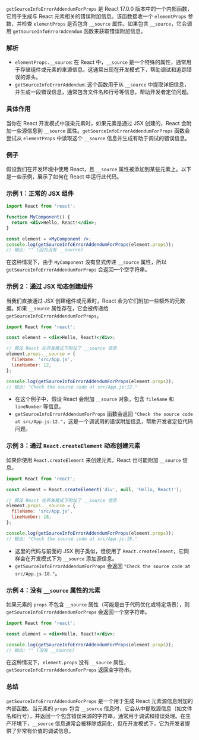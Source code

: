 `getSourceInfoErrorAddendumForProps` 是 React 17.0.0 版本中的一个内部函数，它用于生成与 React 元素相关的错误附加信息。该函数接收一个 `elementProps` 参数，并检查 `elementProps` 是否包含 `__source` 属性。如果包含 `__source`，它会调用 `getSourceInfoErrorAddendum` 函数来获取错误附加信息。

### 解析

- `elementProps.__source`: 在 React 中，`__source` 是一个特殊的属性，通常用于存储组件或元素的来源信息。这通常出现在开发模式下，帮助调试和追踪错误的源头。
- `getSourceInfoErrorAddendum`: 这个函数用于从 `__source` 中提取详细信息，并生成一段错误信息，通常包含文件名和行号等信息，帮助开发者定位问题。

### 具体作用

当你在 React 开发模式中渲染元素时，如果元素是通过 JSX 创建的，React 会附加一些源信息到 `__source` 属性。`getSourceInfoErrorAddendumForProps` 函数会尝试从 `elementProps` 中读取这个 `__source` 信息并生成有助于调试的错误信息。

### 例子

假设我们在开发环境中使用 React，且 `__source` 属性被添加到某些元素上。以下是一些示例，展示了如何在 React 中运行此代码。

### 示例 1：正常的 JSX 组件

```jsx
import React from 'react';

function MyComponent() {
  return <div>Hello, React!</div>;
}

const element = <MyComponent />;
console.log(getSourceInfoErrorAddendumForProps(element.props)); 
// 输出: "" (因为没有 __source)
```

在这种情况下，由于 `MyComponent` 没有显式传递 `__source` 属性，所以 `getSourceInfoErrorAddendumForProps` 会返回一个空字符串。

### 示例 2：通过 JSX 动态创建组件

当我们直接通过 JSX 创建组件或元素时，React 会为它们附加一些额外的元数据。如果 `__source` 属性存在，它会被传递给 `getSourceInfoErrorAddendumForProps`。

```jsx
import React from 'react';

const element = <div>Hello, React!</div>;

// 假设 React 在开发模式下附加了 __source 信息
element.props.__source = {
  fileName: 'src/App.js',
  lineNumber: 12,
};

console.log(getSourceInfoErrorAddendumForProps(element.props));
// 输出: "Check the source code at src/App.js:12."
```

- 在这个例子中，假设 React 会附加 `__source` 对象，包含 `fileName` 和 `lineNumber` 等信息。
- `getSourceInfoErrorAddendumForProps` 函数会返回 `"Check the source code at src/App.js:12."`，这是一个调试用的错误附加信息，帮助开发者定位代码问题。

### 示例 3：通过 `React.createElement` 动态创建元素

如果你使用 `React.createElement` 来创建元素，React 也可能附加 `__source` 信息。

```jsx
import React from 'react';

const element = React.createElement('div', null, 'Hello, React!');

// 假设 React 在开发模式下附加了 __source 信息
element.props.__source = {
  fileName: 'src/App.js',
  lineNumber: 18,
};

console.log(getSourceInfoErrorAddendumForProps(element.props));
// 输出: "Check the source code at src/App.js:18."
```

- 这里的代码与前面的 JSX 例子类似，但使用了 `React.createElement`，它同样会在开发模式下为 `__source` 添加源信息。
- `getSourceInfoErrorAddendumForProps` 会返回 `"Check the source code at src/App.js:18."`。

### 示例 4：没有 `__source` 属性的元素

如果元素的 `props` 不包含 `__source` 属性（可能是由于代码优化或特定场景），则 `getSourceInfoErrorAddendumForProps` 会返回一个空字符串。

```jsx
import React from 'react';

const element = <div>Hello, React!</div>;

console.log(getSourceInfoErrorAddendumForProps(element.props));
// 输出: "" (没有 __source)
```

在这种情况下，`element.props` 没有 `__source` 属性，`getSourceInfoErrorAddendumForProps` 返回空字符串。

### 总结

`getSourceInfoErrorAddendumForProps` 是一个用于生成 React 元素源信息附加的内部函数。当元素的 `props` 包含 `__source` 信息时，它会从中提取源信息（如文件名和行号），并返回一个包含错误来源的字符串，通常用于调试和错误处理。在生产环境下，`__source` 信息通常会被移除或简化，但在开发模式下，它为开发者提供了非常有价值的调试信息。